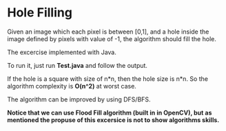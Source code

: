 # Hole Filling

Given an image which each pixel is between [0,1], and a hole inside the image defined by pixels with value of -1, the algorithm should fill the hole.

The excercise implemented with Java.

To run it, just run **Test.java** and follow the output.

If the hole is a square with size of n\*n, then the hole size is n\*n.
So the algorithm complexity is **O(n^2)** at worst case.

The algorithm can be improved by using DFS/BFS.

**Notice that we can use Flood Fill algorithm (built in in OpenCV), but as mentioned the propuse of this excersice is not to show algorithms skills.**
